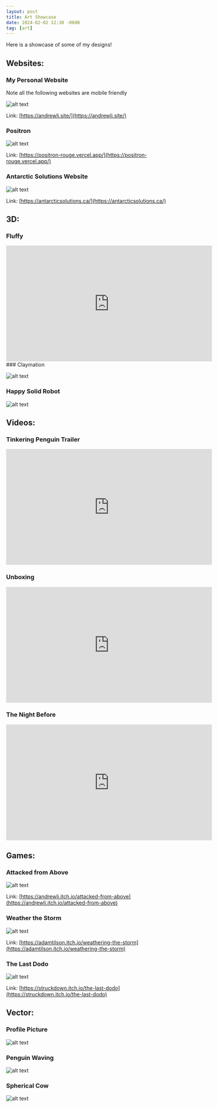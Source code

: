 ```yaml
---
layout: post
title: Art Showcase
date: 2024-02-02 12:30 -0600
tag: [art]
---
```


Here is a showcase of some of my designs!

## Websites:

### My Personal Website

Note all the following websites are mobile friendly

![alt text](..\assets\img\showcase\websites\litter_website.gif)

Link: [https://andrewli.site/](https://andrewli.site/)


### Positron

![alt text](..\assets\img\showcase\websites\positron.gif)

Link: [https://positron-rouge.vercel.app/](https://positron-rouge.vercel.app/)


### Antarctic Solutions Website

![alt text](..\assets\img\showcase\websites\antarctic.gif)

Link: [https://antarcticsolutions.ca/](https://antarcticsolutions.ca/)

## 3D:

### Fluffy

<iframe width="560" height="315" src="https://www.youtube.com/embed/BhaTaHrwoUY?si=bYI6KGfvkFYOMYM1" title="YouTube video player" frameborder="0" allow="accelerometer; autoplay; clipboard-write; encrypted-media; gyroscope; picture-in-picture; web-share" allowfullscreen></iframe>
### Claymation

![alt text](..\assets\img\showcase\3d\clay.png)

### Happy Solid Robot

![alt text](..\assets\img\showcase\3d\robot.png)

## Videos:

### Tinkering Penguin Trailer

<iframe width="560" height="315" src="https://www.youtube.com/embed/fYbCX_pIV9Q?si=xhgdoUXkRPYJa_kl" title="YouTube video player" frameborder="0" allow="accelerometer; autoplay; clipboard-write; encrypted-media; gyroscope; picture-in-picture; web-share" allowfullscreen></iframe>

### Unboxing

<iframe width="560" height="315" src="https://www.youtube.com/embed/HKbgvTRCkpQ?si=QcWTYCRJsJflOw9A" title="YouTube video player" frameborder="0" allow="accelerometer; autoplay; clipboard-write; encrypted-media; gyroscope; picture-in-picture; web-share" allowfullscreen></iframe>

### The Night Before

<iframe width="560" height="315" src="https://www.youtube.com/embed/AJ4S-1067gc?si=rHWccID2QWtwpdtR" title="YouTube video player" frameborder="0" allow="accelerometer; autoplay; clipboard-write; encrypted-media; gyroscope; picture-in-picture; web-share" allowfullscreen></iframe>

## Games:

### Attacked from Above

![alt text](..\assets\img\showcase\game\attackedfromabove.png)

Link: [https://andrewli.itch.io/attacked-from-above](https://andrewli.itch.io/attacked-from-above)

### Weather the Storm

![alt text](..\assets\img\showcase\game\weatherthestorm.png)

Link: [https://adamtilson.itch.io/weathering-the-storm](https://adamtilson.itch.io/weathering-the-storm)

### The Last Dodo

![alt text](..\assets\img\showcase\game\thelastdodo.png)

Link: [https://struckdown.itch.io/the-last-dodo](https://struckdown.itch.io/the-last-dodo)


## Vector:

### Profile Picture

![alt text](..\assets\img\showcase\vector\profilepicture.png)

### Penguin Waving

![alt text](..\assets\img\showcase\vector\bye.gif)

### Spherical Cow

![alt text](..\assets\img\showcase\vector\cowman.png)

